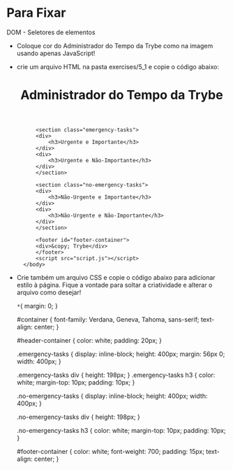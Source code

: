 # Para Fixar

DOM - Seletores de elementos

* Coloque cor do Administrador do Tempo da Trybe como na imagem usando apenas JavaScript!

* crie um arquivo HTML na pasta exercises/5_1 e copie o código abaixo:
    
    <!DOCTYPE html>
    <html lang="pt-br">
        <head>
            <meta charset="UTF-8">
            <meta name="viewport" content="width=device-width, initial-scale=1.0">
            <link rel="stylesheet" href="style.css">
            <title>Administrador do Tempo</title>
        </head>
        <body id="container">
            <header id="header-container">
            <h1>Administrador do Tempo da Trybe</h1>
            </header>

            <section class="emergency-tasks">
            <div>
                <h3>Urgente e Importante</h3>
            </div>
            <div>
                <h3>Urgente e Não-Importante</h3>
            </div>
            </section>

            <section class="no-emergency-tasks">
            <div>
                <h3>Não-Urgente e Importante</h3>
            </div>
            <div>
                <h3>Não-Urgente e Não-Importante</h3>
            </div>
            </section>

            <footer id="footer-container">
            <div>&copy; Trybe</div>
            </footer>
            <script src="script.js"></script>
        </body>
    </html>

* Crie também um arquivo CSS e copie o código abaixo para adicionar estilo à página. Fique a vontade para soltar a criatividade e alterar o arquivo como desejar!

    `*`{
    margin: 0;
    }

    #container {
    font-family: Verdana, Geneva, Tahoma, sans-serif;
    text-align: center;
    }

    #header-container {
    color: white;
    padding: 20px;
    }

    .emergency-tasks {
    display: inline-block;
    height: 400px;
    margin: 56px 0;
    width: 400px;
    }

    .emergency-tasks div {
    height: 198px;
    }
    .emergency-tasks h3 {
    color: white;
    margin-top: 10px;
    padding: 10px;
    }

    .no-emergency-tasks {
    display: inline-block;
    height: 400px;
    width: 400px;
    }

    .no-emergency-tasks div {
    height: 198px;
    }

    .no-emergency-tasks h3 {
    color: white;
    margin-top: 10px;
    padding: 10px;
    }

    #footer-container {
    color: white;
    font-weight: 700;
    padding: 15px;
    text-align: center;
    }
